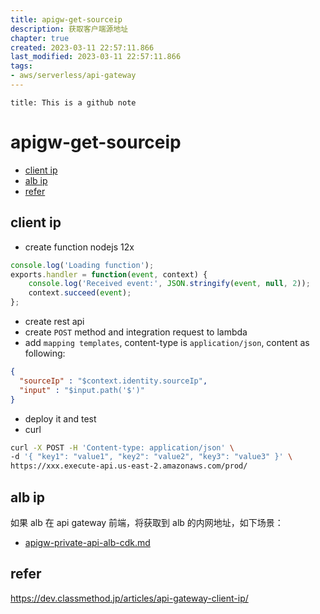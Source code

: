 ```yaml
---
title: apigw-get-sourceip
description: 获取客户端源地址
chapter: true
created: 2023-03-11 22:57:11.866
last_modified: 2023-03-11 22:57:11.866
tags: 
- aws/serverless/api-gateway 
---
```


```ad-attention
title: This is a github note

```

# apigw-get-sourceip

- [client ip](#client-ip)
- [alb ip](#alb-ip)
- [refer](#refer)

## client ip 
- create function nodejs 12x
```js
console.log('Loading function');
exports.handler = function(event, context) {
    console.log('Received event:', JSON.stringify(event, null, 2));
    context.succeed(event);
};
```

- create rest api 
- create `POST` method and integration request to lambda
- add `mapping templates`, content-type is `application/json`,  content as following:
```json
{
  "sourceIp" : "$context.identity.sourceIp",
  "input" : "$input.path('$')"
}
```

- deploy it and test 
- curl
```sh
curl -X POST -H 'Content-type: application/json' \
-d '{ "key1": "value1", "key2": "value2", "key3": "value3" }' \
https://xxx.execute-api.us-east-2.amazonaws.com/prod/

```


## alb ip
如果 alb 在 api gateway 前端，将获取到 alb 的内网地址，如下场景：
- [apigw-private-api-alb-cdk.md](apigw-private-api-alb-cdk.md)

## refer
https://dev.classmethod.jp/articles/api-gateway-client-ip/

